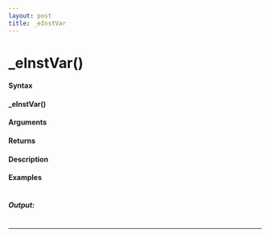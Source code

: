 ```yaml
---
layout: post
title: _eInstVar
---
```


# _eInstVar()


#### Syntax

#### _eInstVar()

#### Arguments

#### Returns

#### Description

#### Examples

```

```

##### Output:

```

```

---